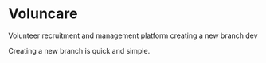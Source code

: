 # Voluncare
Volunteer recruitment and management platform
creating a new branch dev

Creating a new branch is quick and simple.

